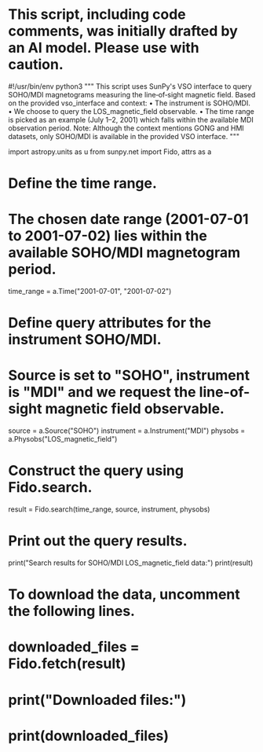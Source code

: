 # This script, including code comments, was initially drafted by an AI model. Please use with caution.

#!/usr/bin/env python3
"""
This script uses SunPy's VSO interface to query SOHO/MDI magnetograms measuring the line‐of‐sight magnetic field.
Based on the provided vso_interface and context:
• The instrument is SOHO/MDI.
• We choose to query the LOS_magnetic_field observable.
• The time range is picked as an example (July 1–2, 2001) which falls within the available MDI observation period.
Note: Although the context mentions GONG and HMI datasets, only SOHO/MDI is available in the provided VSO interface.
"""

import astropy.units as u
from sunpy.net import Fido, attrs as a

# Define the time range.
# The chosen date range (2001-07-01 to 2001-07-02) lies within the available SOHO/MDI magnetogram period.
time_range = a.Time("2001-07-01", "2001-07-02")

# Define query attributes for the instrument SOHO/MDI.
# Source is set to "SOHO", instrument is "MDI" and we request the line-of-sight magnetic field observable.
source = a.Source("SOHO")
instrument = a.Instrument("MDI")
physobs = a.Physobs("LOS_magnetic_field")

# Construct the query using Fido.search.
result = Fido.search(time_range, source, instrument, physobs)

# Print out the query results.
print("Search results for SOHO/MDI LOS_magnetic_field data:")
print(result)

# To download the data, uncomment the following lines.
# downloaded_files = Fido.fetch(result)
# print("Downloaded files:")
# print(downloaded_files)
